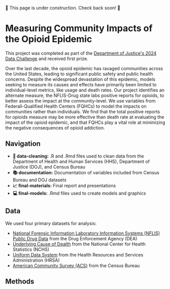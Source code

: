 🚧 This page is under construction. Check back soon! 🚧

# Measuring Community Impacts of the Opioid Epidemic
This project was completed as part of the [Department of Justice's 2024 Data Challenge](https://www.challenge.gov/?challenge=doj-data-challenge-2024&tab=overview) and received first prize.

Over the last decade, the opioid epidemic has ravaged communities across the United States, leading to significant public safety and public health concerns. Despite the widespread devastation of this epidemic, models seeking to measure its causes and effects have primarily been limited to individual-level metrics, like usage and death rates. Our project identifies an alternate measure, the NFLIS-Drug state labs positive reports for opioids, to better assess the impact at the community-level. We use variables from Federall-Qualified Health Centers (FQHCs) to model the impacts on communities rather than individuals. We find that the total positive reports for opioids measure may be more effective than death rate at evaluating the impact of the opioid epidemic, and that FQHCs play a vital role at minimizing the negative consequences of opioid addiction.

## Navigation
- **💾 data-cleaning:** .R and .Rmd files used to clean data from the Department of Health and Human Services (HHS), Department of Justice (DOJ), and Census Bureau 
- **📚 documentation:** Documentation of variables included from Census Bureau and DOJ datasets
- **📈 final-materials:** Final report and presentations
- **💻 final-models:** .Rmd files used to create models and graphics

## Data
We used four primary datasets for analysis:

- [National Forensic Information Laboratory Information Systems (NFLIS) Public Drug Data](https://www.nflis.deadiversion.usdoj.gov/) from the Drug Enforcement Agency (DEA)
- [Underlying Cause of Dealth](https://wonder.cdc.gov/mcd.html) from the National Center for Health Statistics (NCHS)
- [Uniform Data System](https://www.hrsa.gov/foia/electronic-reading) from the Health Resources and Services Administration (HRSA)
- [American Community Survey (ACS)](https://data.census.gov/) from the Census Bureau

## Methods

